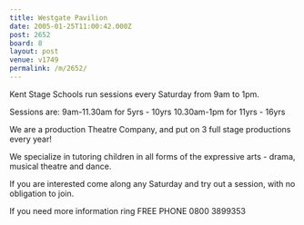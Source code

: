 ```yaml
---
title: Westgate Pavilion
date: 2005-01-25T11:00:42.000Z
post: 2652
board: 8
layout: post
venue: v1749
permalink: /m/2652/
---
```

Kent Stage Schools run sessions every Saturday from 9am to 1pm.

Sessions are:
9am-11.30am for 5yrs - 10yrs
10.30am-1pm for 11yrs - 16yrs

We are a production Theatre Company, and put on 3 full stage productions every year!

We specialize in tutoring children in all forms of the expressive arts - drama, musical theatre and dance. 

If you are interested come along any Saturday and try out a session, with no obligation to join. 

If you need more information ring FREE PHONE 0800 3899353
